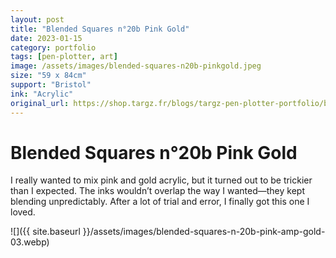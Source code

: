 ```yaml
---
layout: post
title: "Blended Squares n°20b Pink Gold"
date: 2023-01-15
category: portfolio
tags: [pen-plotter, art]
image: /assets/images/blended-squares-n20b-pinkgold.jpeg
size: "59 x 84cm"
support: "Bristol"
ink: "Acrylic"
original_url: https://shop.targz.fr/blogs/targz-pen-plotter-portfolio/blended-squares-n-20b-pink-amp-gold
---
```


# Blended Squares n°20b Pink Gold


I really wanted to mix pink and gold acrylic, but it turned out to be trickier than I expected. The inks wouldn’t overlap the way I wanted—they kept blending unpredictably. After a lot of trial and error, I finally got this one I loved.

![]({{ site.baseurl }}/assets/images/blended-squares-n-20b-pink-amp-gold-03.webp)

